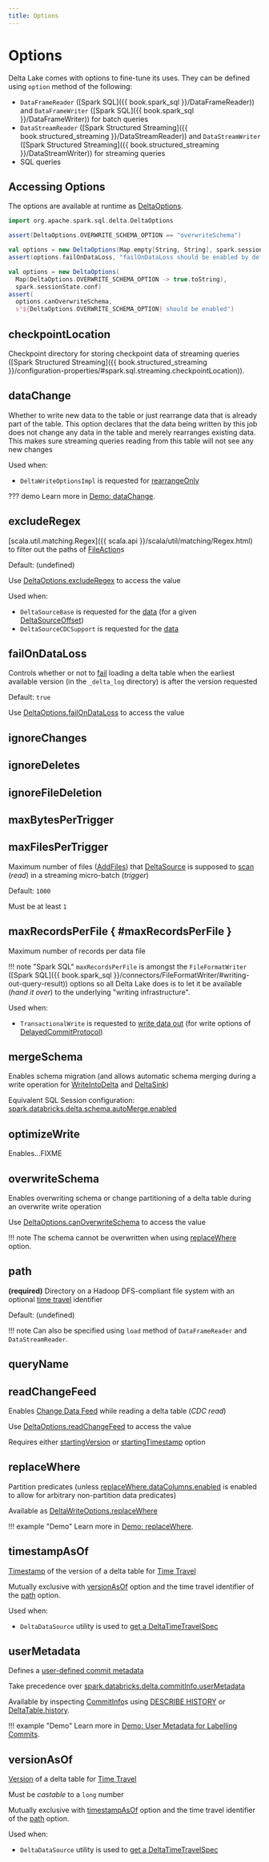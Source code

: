 ```yaml
---
title: Options
---
```


# Options

Delta Lake comes with options to fine-tune its uses. They can be defined using `option` method of the following:

* `DataFrameReader` ([Spark SQL]({{ book.spark_sql }}/DataFrameReader)) and `DataFrameWriter` ([Spark SQL]({{ book.spark_sql }}/DataFrameWriter)) for batch queries
* `DataStreamReader` ([Spark Structured Streaming]({{ book.structured_streaming }}/DataStreamReader)) and `DataStreamWriter` ([Spark Structured Streaming]({{ book.structured_streaming }}/DataStreamWriter)) for streaming queries
* SQL queries

## <span id="DeltaOptions"> Accessing Options

The options are available at runtime as [DeltaOptions](DeltaOptions.md).

```scala
import org.apache.spark.sql.delta.DeltaOptions
```

```scala
assert(DeltaOptions.OVERWRITE_SCHEMA_OPTION == "overwriteSchema")
```

```scala
val options = new DeltaOptions(Map.empty[String, String], spark.sessionState.conf)
assert(options.failOnDataLoss, "failOnDataLoss should be enabled by default")
```

```scala
val options = new DeltaOptions(
  Map(DeltaOptions.OVERWRITE_SCHEMA_OPTION -> true.toString),
  spark.sessionState.conf)
assert(
  options.canOverwriteSchema,
  s"${DeltaOptions.OVERWRITE_SCHEMA_OPTION} should be enabled")
```

## <span id="checkpointLocation"> checkpointLocation

Checkpoint directory for storing checkpoint data of streaming queries ([Spark Structured Streaming]({{ book.structured_streaming }}/configuration-properties/#spark.sql.streaming.checkpointLocation)).

## <span id="DATA_CHANGE_OPTION"><span id="dataChange"> dataChange

Whether to write new data to the table or just rearrange data that is already part of the table. This option declares that the data being written by this job does not change any data in the table and merely rearranges existing data. This makes sure streaming queries reading from this table will not see any new changes

Used when:

* `DeltaWriteOptionsImpl` is requested for [rearrangeOnly](DeltaWriteOptionsImpl.md#rearrangeOnly)

??? demo
    Learn more in [Demo: dataChange](../demo/dataChange.md).

## <span id="EXCLUDE_REGEX_OPTION"><span id="excludeRegex"> excludeRegex

[scala.util.matching.Regex]({{ scala.api }}/scala/util/matching/Regex.html) to filter out the paths of [FileAction](../FileAction.md#path)s

Default: (undefined)

Use [DeltaOptions.excludeRegex](DeltaReadOptions.md#excludeRegex) to access the value

Used when:

* `DeltaSourceBase` is requested for the [data](DeltaSourceBase.md#getFileChangesAndCreateDataFrame) (for a given [DeltaSourceOffset](DeltaSourceOffset.md))
* `DeltaSourceCDCSupport` is requested for the [data](../change-data-feed/DeltaSourceCDCSupport.md#getFileChangesForCDC)

## <span id="FAIL_ON_DATA_LOSS_OPTION"><span id="failOnDataLoss"> failOnDataLoss

Controls whether or not to [fail](../DeltaErrors.md#failOnDataLossException) loading a delta table when the earliest available version (in the `_delta_log` directory) is after the version requested

Default: `true`

Use [DeltaOptions.failOnDataLoss](DeltaReadOptions.md#failOnDataLoss) to access the value

## <span id="IGNORE_CHANGES_OPTION"><span id="ignoreChanges"> ignoreChanges

## <span id="IGNORE_DELETES_OPTION"><span id="ignoreDeletes"> ignoreDeletes

## <span id="IGNORE_FILE_DELETION_OPTION"><span id="ignoreFileDeletion"> ignoreFileDeletion

## <span id="MAX_BYTES_PER_TRIGGER_OPTION"><span id="maxBytesPerTrigger"> maxBytesPerTrigger

## <span id="MAX_FILES_PER_TRIGGER_OPTION"><span id="maxFilesPerTrigger"><span id="MAX_FILES_PER_TRIGGER_OPTION_DEFAULT"> maxFilesPerTrigger

Maximum number of files ([AddFiles](../AddFile.md)) that [DeltaSource](DeltaSource.md) is supposed to [scan](DeltaSource.md#getChangesWithRateLimit) (_read_) in a streaming micro-batch (_trigger_)

Default: `1000`

Must be at least `1`

## <span id="MAX_RECORDS_PER_FILE"> maxRecordsPerFile { #maxRecordsPerFile }

Maximum number of records per data file

!!! note "Spark SQL"
    `maxRecordsPerFile` is amongst the `FileFormatWriter` ([Spark SQL]({{ book.spark_sql }}/connectors/FileFormatWriter/#writing-out-query-result)) options so all Delta Lake does is to let it be available (_hand it over_) to the underlying "writing infrastructure".

Used when:

* `TransactionalWrite` is requested to [write data out](../TransactionalWrite.md#writeFiles) (for write options of [DelayedCommitProtocol](../DelayedCommitProtocol.md))

## <span id="MERGE_SCHEMA_OPTION"><span id="mergeSchema"><span id="canMergeSchema"> mergeSchema

Enables schema migration (and allows automatic schema merging during a write operation for [WriteIntoDelta](../commands/WriteIntoDelta.md) and [DeltaSink](DeltaSink.md))

Equivalent SQL Session configuration: [spark.databricks.delta.schema.autoMerge.enabled](../configuration-properties/DeltaSQLConf.md#DELTA_SCHEMA_AUTO_MIGRATE)

## <span id="OPTIMIZE_WRITE_OPTION"><span id="optimizeWrite"> optimizeWrite

Enables...FIXME

## <span id="OVERWRITE_SCHEMA_OPTION"><span id="overwriteSchema"> overwriteSchema

Enables overwriting schema or change partitioning of a delta table during an overwrite write operation

Use [DeltaOptions.canOverwriteSchema](DeltaWriteOptionsImpl.md#canOverwriteSchema) to access the value

!!! note
    The schema cannot be overwritten when using [replaceWhere](#REPLACE_WHERE_OPTION) option.

## <span id="path"> path

**(required)** Directory on a Hadoop DFS-compliant file system with an optional [time travel](../time-travel/index.md) identifier

Default: (undefined)

!!! note
    Can also be specified using `load` method of `DataFrameReader` and `DataStreamReader`.

## <span id="queryName"> queryName

## <span id="CDC_READ_OPTION"><span id="readChangeFeed"> readChangeFeed

Enables [Change Data Feed](../change-data-feed/index.md) while reading a delta table (_CDC read_)

Use [DeltaOptions.readChangeFeed](DeltaReadOptions.md#readChangeFeed) to access the value

Requires either [startingVersion](#startingVersion) or [startingTimestamp](#startingTimestamp) option

## <span id="REPLACE_WHERE_OPTION"><span id="replaceWhere"> replaceWhere

Partition predicates (unless [replaceWhere.dataColumns.enabled](../configuration-properties/DeltaSQLConf.md#replaceWhere.dataColumns.enabled) is enabled to allow for arbitrary non-partition data predicates)

Available as [DeltaWriteOptions.replaceWhere](DeltaWriteOptions.md#replaceWhere)

!!! example "Demo"
    Learn more in [Demo: replaceWhere](../demo/replaceWhere.md).

## <span id="timestampAsOf"><span id="TIME_TRAVEL_TIMESTAMP_KEY"> timestampAsOf

[Timestamp](../time-travel/DeltaTimeTravelSpec.md#timestamp) of the version of a delta table for [Time Travel](../time-travel/index.md)

Mutually exclusive with [versionAsOf](#versionAsOf) option and the time travel identifier of the [path](#path) option.

Used when:

* `DeltaDataSource` utility is used to [get a DeltaTimeTravelSpec](DeltaDataSource.md#getTimeTravelVersion)

## <span id="USER_METADATA_OPTION"><span id="userMetadata"> userMetadata

Defines a [user-defined commit metadata](../CommitInfo.md#userMetadata)

Take precedence over [spark.databricks.delta.commitInfo.userMetadata](../configuration-properties/DeltaSQLConf.md#commitInfo.userMetadata)

Available by inspecting [CommitInfo](../CommitInfo.md)s using [DESCRIBE HISTORY](../sql/index.md#describe-history) or [DeltaTable.history](../DeltaTable.md#history).

!!! example "Demo"
    Learn more in [Demo: User Metadata for Labelling Commits](../demo/user-metadata-for-labelling-commits.md).

## <span id="versionAsOf"><span id="TIME_TRAVEL_VERSION_KEY"> versionAsOf

[Version](../time-travel/DeltaTimeTravelSpec.md#version) of a delta table for [Time Travel](../time-travel/index.md)

Must be _castable_ to a `long` number

Mutually exclusive with [timestampAsOf](#timestampAsOf) option and the time travel identifier of the [path](#path) option.

Used when:

* `DeltaDataSource` utility is used to [get a DeltaTimeTravelSpec](DeltaDataSource.md#getTimeTravelVersion)
